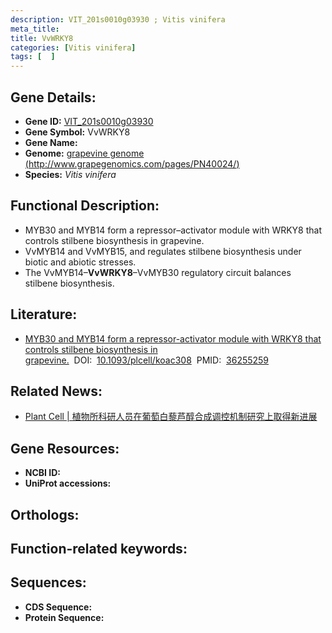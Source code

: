 ```yaml
---
description: VIT_201s0010g03930 ; Vitis vinifera
meta_title:
title: VvWRKY8
categories: [Vitis vinifera]
tags: [  ]
---
```


## Gene Details:
- **Gene ID:**	[VIT_201s0010g03930]()
- **Gene Symbol:** VvWRKY8
- **Gene Name:** 
- **Genome:** [grapevine genome (http://www.grapegenomics.com/pages/PN40024/)]()
- **Species:** *Vitis vinifera*

## Functional Description:
   - MYB30 and MYB14 form a repressor–activator module with WRKY8 that controls stilbene biosynthesis in grapevine.
   - VvMYB14 and VvMYB15, and regulates stilbene biosynthesis under biotic and abiotic stresses.
   - The VvMYB14–**VvWRKY8**–VvMYB30 regulatory circuit balances stilbene biosynthesis.

## Literature:
   - [MYB30 and MYB14 form a repressor-activator module with WRKY8 that controls stilbene biosynthesis in grapevine.]( https://academic.oup.com/plcell/article/35/1/552/6762871?login=true)&nbsp;&nbsp;DOI:&nbsp;&nbsp;[10.1093/plcell/koac308](https://academic.oup.com/plcell/article/35/1/552/6762871?login=true)&nbsp;&nbsp;PMID:&nbsp;&nbsp;[36255259](https://pubmed.ncbi.nlm.nih.gov/36255259/)

## Related News:
   - [Plant Cell | 植物所科研人员在葡萄白藜芦醇合成调控机制研究上取得新进展](https://mp.weixin.qq.com/s?__biz=MzIyOTY2NDYyNQ==&mid=2247556653&idx=5&sn=aaa313b703f626cf0d87159eb15ed413&chksm=e8bd6c33dfcae5252a25283395b44e2c4f7340506c3a5ffb752e09f5fdc4c055dcf08d925301&scene=27#wechat_redirect)

## Gene Resources:
- **NCBI ID:** [](https://www.ncbi.nlm.nih.gov/gene/?term=)
- **UniProt accessions:** [](https://www.uniprot.org/uniprotkb//entry)

## Orthologs:


## Function-related keywords:


## Sequences:
- **CDS Sequence:**
- **Protein Sequence:**
